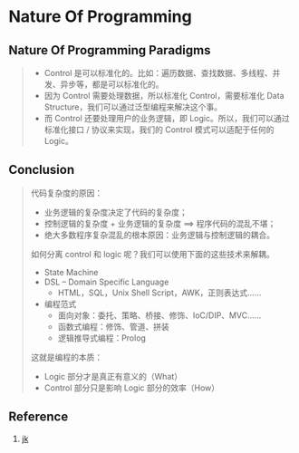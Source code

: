 # Nature Of Programming

## Nature Of Programming Paradigms
>* Control 是可以标准化的。比如：遍历数据、查找数据、多线程、并发、异步等，都是可以标准化的。
>* 因为 Control 需要处理数据，所以标准化 Control，需要标准化 Data Structure，我们可以通过泛型编程来解决这个事。
>* 而 Control 还要处理用户的业务逻辑，即 Logic。所以，我们可以通过标准化接口 / 协议来实现，我们的 Control 模式可以适配于任何的 Logic。


## Conclusion
> 代码复杂度的原因：
>   * 业务逻辑的复杂度决定了代码的复杂度；
>   * 控制逻辑的复杂度 + 业务逻辑的复杂度  ==> 程序代码的混乱不堪；
>   * 绝大多数程序复杂混乱的根本原因：业务逻辑与控制逻辑的耦合。
>
> 如何分离 control 和 logic 呢？我们可以使用下面的这些技术来解耦。
>   * State Machine
>   * DSL – Domain Specific Language
>       * HTML，SQL，Unix Shell Script，AWK，正则表达式……
>   * 编程范式
>       * 面向对象：委托、策略、桥接、修饰、IoC/DIP、MVC……
>       * 函数式编程：修饰、管道、拼装
>       * 逻辑推导式编程：Prolog
>
> 这就是编程的本质：
>   * Logic 部分才是真正有意义的（What）
>   * Control 部分只是影响 Logic 部分的效率（How）


## Reference

1. [jk][jk]

[jk]: https://time.geekbang.org/column/article/2751

